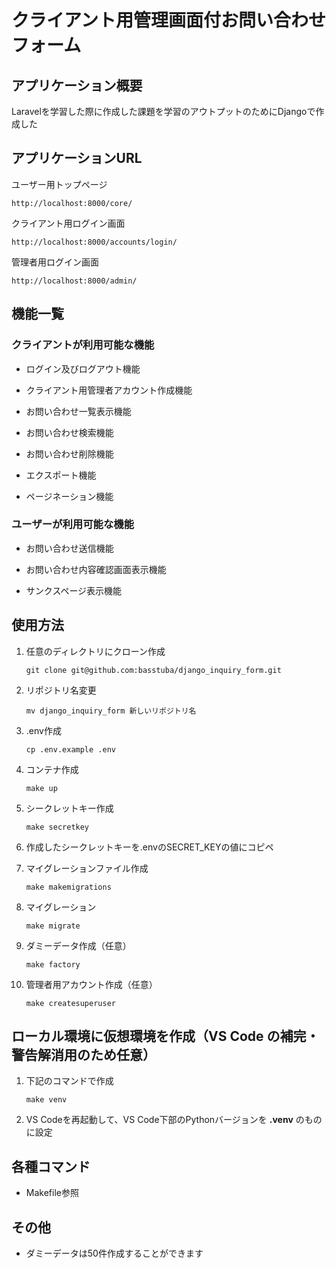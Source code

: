 # クライアント用管理画面付お問い合わせフォーム

## アプリケーション概要

Laravelを学習した際に作成した課題を学習のアウトプットのためにDjangoで作成した

## アプリケーションURL

ユーザー用トップページ
```
http://localhost:8000/core/
```
クライアント用ログイン画面
```
http://localhost:8000/accounts/login/
```
管理者用ログイン画面
```
http://localhost:8000/admin/
```

## 機能一覧

### クライアントが利用可能な機能

- ログイン及びログアウト機能

- クライアント用管理者アカウント作成機能

- お問い合わせ一覧表示機能

- お問い合わせ検索機能

- お問い合わせ削除機能

- エクスポート機能

- ページネーション機能

### ユーザーが利用可能な機能

- お問い合わせ送信機能

- お問い合わせ内容確認画面表示機能

- サンクスページ表示機能

## 使用方法

1. 任意のディレクトリにクローン作成
    ```
    git clone git@github.com:basstuba/django_inquiry_form.git
    ```
2. リポジトリ名変更
    ```
    mv django_inquiry_form 新しいリポジトリ名
    ```
3. .env作成
    ```
    cp .env.example .env
    ```
4. コンテナ作成
    ```
    make up
    ```
5. シークレットキー作成
    ```
    make secretkey
    ```
6. 作成したシークレットキーを.envのSECRET_KEYの値にコピペ

7. マイグレーションファイル作成
    ```
    make makemigrations
    ```

8. マイグレーション
    ```
    make migrate
    ```

9. ダミーデータ作成（任意）
    ```
    make factory
    ```

10. 管理者用アカウント作成（任意）
    ```
    make createsuperuser
    ```

## ローカル環境に仮想環境を作成（VS Code の補完・警告解消用のため任意）

1. 下記のコマンドで作成
    ```
    make venv
    ```
2. VS Codeを再起動して、VS Code下部のPythonバージョンを **.venv** のものに設定

## 各種コマンド

- Makefile参照

## その他
- ダミーデータは50件作成することができます
